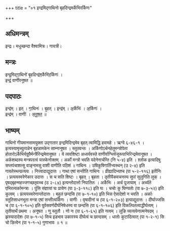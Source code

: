 +++
title = "०१ इन्द्रमिद्गाथिनो बृहदिन्द्रमर्केभिरर्किणः"

+++
## अधिमन्त्रम्
इन्द्रः। मधुच्छन्दा वैश्वामित्रः। गायत्री।

## मन्त्रः
इन्द्र॒मिद्गा॒थिनो॑ बृ॒हदिन्द्र॑म॒र्केभि॑र॒र्किणः॑ ।  
इन्द्रं॒ वाणी॑रनूषत ॥

## पदपाठः
इन्द्र॑म् । इत् । गा॒थिनः॑ । बृ॒हत् । इन्द्र॑म् । अ॒र्केभिः॑ । अ॒र्किणः॑ ।  
इन्द्र॑म् । वाणीः॑ । अ॒नू॒ष॒त॒ ॥

## भाष्यम्
गाथिनो गीयमानसामयुक्ता उद्गातार इन्द्रमिदिन्द्रमेव बृहत् त्वामिद्धि हवामहे । ऋग्वे ६-४६-१ । इत्यस्यामृच्युत्पन्नेन बृहन्नामकेन साम्नानूषत । स्तुतवन्तः । अर्किणोऽर्चनहेतुमन्त्रोपेता होतारोऽर्केभिर्यग्रूपैर्मन्त्रैरिन्द्रमेवानूषत । ये त्ववशिष्टा अध्वर्यवस्ते वाणीर्वाग्भिर्यजूरूपाभिरिन्द्रमेवानूषत । अर्कशब्दस्य मन्त्रपरत्वं यास्केनोक्तम् । अर्को मन्त्रो भवति यदेनेनार्चन्ति (नि ५-४) इति । श्लोक इत्यादिषु सप्तपंचाशत्सु वाङ्नामसु वाशी वाणीति पठिशं ॥ गाथिनः । उषिकुषिगार्तिभ्यस्थन् (उ २-४) इति गायतेस्थन्प्रत्ययः । नित्त्वादाद्युदात्तः । गाथा एषां सन्तीति गाथिनः । व्रीह्यादिभ्यश्च (पा ५-२-११६) इतीनिः । प्रत्ययस्वरेणेकार उदात्तः । स च सति शिष्टः । बृहत् । बृहता । तृतीयैकवचनस्य सुपां सुलुगिति लुक् । पृषद्बृहन्महज्जगच्छतृवच्च (उ २-८४) इत्यन्तोदात्तो निपातितः । अर्केभिः । अर्च पूजायाम् । अर्च्यतॆ एभिरत्यर्कामन्त्राः । पुंसि संज्ञायां घः प्रायेण (पा ३-३-११८) इति घः । चचोः कु घिण्यतोः (पा ७-३-५२) इति कुत्वम् । प्रत्ययस्वरेणान्तोदात्तः । बहुलं छन्दसि (पा ७-१-१०) इति भिस ऐसादेशो न भवति । अर्काः स्तुतिसाधनभूता मन्त्रा एषां सन्तीत्यर्किणः । वाणीः । वृषादीनां च (पा ६-१-२०३) इत्याद्युदात्तः । दीर्घाज्जसि च (पा ६-१-१०५) इति पूर्वसवर्णदीर्घनिषेधस्य वा छन्दसि (पा ६-१-१०६) इति विकल्पितत्वाद्धीर्घत्वम् । तृतीयार्थे प्रथमा । अनूषत । णु स्तुतौ । णो नः (पा ६-१-६५) इति नत्वम् । लुङि व्यत्ययेनात्मनेपदम् । झस्यादादेशः (पा ७-१-५) सिच इडभाव उकारस्य दीर्घत्वं च छान्दसम् । धातोः कुटादित्वात् (पा १-२-१) सि चो ङित्वेन (पा १-१-५) गुणाभावः ॥ १ ॥